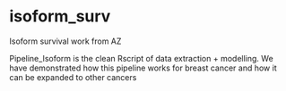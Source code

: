 # isoform_surv
Isoform survival work from AZ

Pipeline_Isoform is the clean Rscript of data extraction + modelling. We have demonstrated how this pipeline works for breast cancer and how it can be expanded to other cancers
